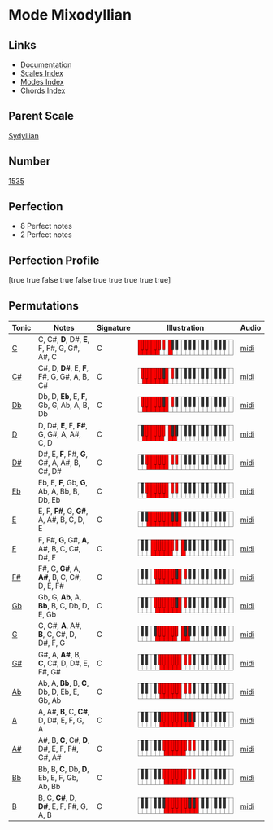 # Mode Mixodyllian

## Links

- [Documentation](index.md)
- [Scales Index](Scales.md)
- [Modes Index](Modes.md)
- [Chords Index](Chords.md)

## Parent Scale

[Sydyllian](ScaleSydyllian.md)

## Number

[1535](https://ianring.com/musictheory/scales/1535)

## Perfection

- 8 Perfect notes
- 2 Perfect notes

## Perfection Profile

[true true false true false true true true true true]

## Permutations

| Tonic | Notes | Signature | Illustration | Audio |
|-------|-------|-----------|--------------|-------|
| [C](ModeCNaturalMixodyllian.md) | C, C#, **D**, D#, **E**, F, F#, G, G#, A#, C | C | ![CNaturalMixodyllian](ModeCNaturalMixodyllian.png) | [midi](https://github.com/edipermadi/music/blob/main/docs/ModeCNaturalMixodyllian.mid?raw=true) |
| [C#](ModeCSharpMixodyllian.md) | C#, D, **D#**, E, **F**, F#, G, G#, A, B, C# | C | ![CSharpMixodyllian](ModeCSharpMixodyllian.png) | [midi](https://github.com/edipermadi/music/blob/main/docs/ModeCSharpMixodyllian.mid?raw=true) |
| [Db](ModeDFlatMixodyllian.md) | Db, D, **Eb**, E, **F**, Gb, G, Ab, A, B, Db | C | ![DFlatMixodyllian](ModeDFlatMixodyllian.png) | [midi](https://github.com/edipermadi/music/blob/main/docs/ModeDFlatMixodyllian.mid?raw=true) |
| [D](ModeDNaturalMixodyllian.md) | D, D#, **E**, F, **F#**, G, G#, A, A#, C, D | C | ![DNaturalMixodyllian](ModeDNaturalMixodyllian.png) | [midi](https://github.com/edipermadi/music/blob/main/docs/ModeDNaturalMixodyllian.mid?raw=true) |
| [D#](ModeDSharpMixodyllian.md) | D#, E, **F**, F#, **G**, G#, A, A#, B, C#, D# | C | ![DSharpMixodyllian](ModeDSharpMixodyllian.png) | [midi](https://github.com/edipermadi/music/blob/main/docs/ModeDSharpMixodyllian.mid?raw=true) |
| [Eb](ModeEFlatMixodyllian.md) | Eb, E, **F**, Gb, **G**, Ab, A, Bb, B, Db, Eb | C | ![EFlatMixodyllian](ModeEFlatMixodyllian.png) | [midi](https://github.com/edipermadi/music/blob/main/docs/ModeEFlatMixodyllian.mid?raw=true) |
| [E](ModeENaturalMixodyllian.md) | E, F, **F#**, G, **G#**, A, A#, B, C, D, E | C | ![ENaturalMixodyllian](ModeENaturalMixodyllian.png) | [midi](https://github.com/edipermadi/music/blob/main/docs/ModeENaturalMixodyllian.mid?raw=true) |
| [F](ModeFNaturalMixodyllian.md) | F, F#, **G**, G#, **A**, A#, B, C, C#, D#, F | C | ![FNaturalMixodyllian](ModeFNaturalMixodyllian.png) | [midi](https://github.com/edipermadi/music/blob/main/docs/ModeFNaturalMixodyllian.mid?raw=true) |
| [F#](ModeFSharpMixodyllian.md) | F#, G, **G#**, A, **A#**, B, C, C#, D, E, F# | C | ![FSharpMixodyllian](ModeFSharpMixodyllian.png) | [midi](https://github.com/edipermadi/music/blob/main/docs/ModeFSharpMixodyllian.mid?raw=true) |
| [Gb](ModeGFlatMixodyllian.md) | Gb, G, **Ab**, A, **Bb**, B, C, Db, D, E, Gb | C | ![GFlatMixodyllian](ModeGFlatMixodyllian.png) | [midi](https://github.com/edipermadi/music/blob/main/docs/ModeGFlatMixodyllian.mid?raw=true) |
| [G](ModeGNaturalMixodyllian.md) | G, G#, **A**, A#, **B**, C, C#, D, D#, F, G | C | ![GNaturalMixodyllian](ModeGNaturalMixodyllian.png) | [midi](https://github.com/edipermadi/music/blob/main/docs/ModeGNaturalMixodyllian.mid?raw=true) |
| [G#](ModeGSharpMixodyllian.md) | G#, A, **A#**, B, **C**, C#, D, D#, E, F#, G# | C | ![GSharpMixodyllian](ModeGSharpMixodyllian.png) | [midi](https://github.com/edipermadi/music/blob/main/docs/ModeGSharpMixodyllian.mid?raw=true) |
| [Ab](ModeAFlatMixodyllian.md) | Ab, A, **Bb**, B, **C**, Db, D, Eb, E, Gb, Ab | C | ![AFlatMixodyllian](ModeAFlatMixodyllian.png) | [midi](https://github.com/edipermadi/music/blob/main/docs/ModeAFlatMixodyllian.mid?raw=true) |
| [A](ModeANaturalMixodyllian.md) | A, A#, **B**, C, **C#**, D, D#, E, F, G, A | C | ![ANaturalMixodyllian](ModeANaturalMixodyllian.png) | [midi](https://github.com/edipermadi/music/blob/main/docs/ModeANaturalMixodyllian.mid?raw=true) |
| [A#](ModeASharpMixodyllian.md) | A#, B, **C**, C#, **D**, D#, E, F, F#, G#, A# | C | ![ASharpMixodyllian](ModeASharpMixodyllian.png) | [midi](https://github.com/edipermadi/music/blob/main/docs/ModeASharpMixodyllian.mid?raw=true) |
| [Bb](ModeBFlatMixodyllian.md) | Bb, B, **C**, Db, **D**, Eb, E, F, Gb, Ab, Bb | C | ![BFlatMixodyllian](ModeBFlatMixodyllian.png) | [midi](https://github.com/edipermadi/music/blob/main/docs/ModeBFlatMixodyllian.mid?raw=true) |
| [B](ModeBNaturalMixodyllian.md) | B, C, **C#**, D, **D#**, E, F, F#, G, A, B | C | ![BNaturalMixodyllian](ModeBNaturalMixodyllian.png) | [midi](https://github.com/edipermadi/music/blob/main/docs/ModeBNaturalMixodyllian.mid?raw=true) |
